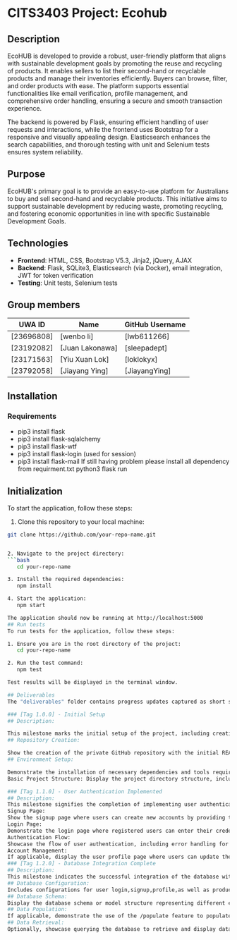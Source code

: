 # CITS3403 Project: Ecohub

## Description

EcoHUB is developed to provide a robust, user-friendly platform that aligns with sustainable development goals by promoting the reuse and recycling of products. It enables sellers to list their second-hand or recyclable products and manage their inventories efficiently. Buyers can browse, filter, and order products with ease. The platform supports essential functionalities like email verification, profile management, and comprehensive order handling, ensuring a secure and smooth transaction experience.

The backend is powered by Flask, ensuring efficient handling of user requests and interactions, while the frontend uses Bootstrap for a responsive and visually appealing design. Elasticsearch enhances the search capabilities, and thorough testing with unit and Selenium tests ensures system reliability.

## Purpose

EcoHUB's primary goal is to provide an easy-to-use platform for Australians to buy and sell second-hand and recyclable products. This initiative aims to support sustainable development by reducing waste, promoting recycling, and fostering economic opportunities in line with specific Sustainable Development Goals.

## Technologies

- **Frontend**: HTML, CSS, Bootstrap V5.3, Jinja2, jQuery, AJAX
- **Backend**: Flask, SQLite3, Elasticsearch (via Docker), email integration, JWT for token verification
- **Testing**: Unit tests, Selenium tests

## Group members

| UWA ID | Name          | GitHub Username |
|--------|---------------|-----------------|
| [23696808] | [wenbo li]        | [lwb611266]|
|[23192082] | [Juan Lakonawa]        | [sleepadept] |
| [23171563] | [Yiu Xuan Lok]        | [loklokyx] |
| [23792058] | [Jiayang Ying]        | [JiayangYing] |

## Installation

### Requirements
- pip3 install flask
- pip3 install flask-sqlalchemy
- pip3 install flask-wtf
- pip3 install flask-login (used for session)
- pip3 install flask-mail
If still having problem please install all dependency from requirment.txt
python3 flask run
## Initialization
To start the application, follow these steps:

1. Clone this repository to your local machine:
```bash
git clone https://github.com/your-repo-name.git


2. Navigate to the project directory:
```bash
   cd your-repo-name

3. Install the required dependencies:
   npm install

4. Start the application:
   npm start

The application should now be running at http://localhost:5000
## Run tests
To run tests for the application, follow these steps:

1. Ensure you are in the root directory of the project:
   cd your-repo-name

2. Run the test command:
   npm test

Test results will be displayed in the terminal window.

## Deliverables
The "deliverables" folder contains progress updates captured as short screen-capture videos (.mp4) or image files (.jpeg, .png). Each file corresponds to a specific milestone in the project.

### [Tag 1.0.0] - Initial Setup
## Description: 

This milestone marks the initial setup of the project, including creating the repository, setting up the development environment, and configuring basic project structure.
## Repository Creation: 

Show the creation of the private GitHub repository with the initial README file.
## Environment Setup:

Demonstrate the installation of necessary dependencies and tools required to run the application.
Basic Project Structure: Display the project directory structure, including any configuration files, folders for source code, and tests.

### [Tag 1.1.0] - User Authentication Implemented
## Description: 
This milestone signifies the completion of implementing user authentication features, allowing users to sign up, log in, and manage their accounts.
Signup Page: 
Show the signup page where users can create new accounts by providing their email and password.
Login Page: 
Demonstrate the login page where registered users can enter their credentials to access their accounts.
Authentication Flow: 
Showcase the flow of user authentication, including error handling for invalid credentials or registration attempts.
Account Management: 
If applicable, display the user profile page where users can update their information or change their passwords.
### [Tag 1.2.0] - Database Integration Complete
## Description: 
This milestone indicates the successful integration of the database with the application, allowing data storage and retrieval.
## Database Configuration: 
Includes configurations for user login,signup,profile,as well as product listing and order form.
## Database Schema: 
Display the database schema or model structure representing different entities in the application, such as users, products, orders, etc.
## Data Population: 
If applicable, demonstrate the use of the /populate feature to populate the database with dummy data, showing the creation of records in the database tables.
## Data Retrieval:
Optionally, showcase querying the database to retrieve and display data on relevant application pages, such as product listings or user profiles.



